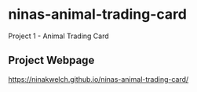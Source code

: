 # ninas-animal-trading-card
Project 1 - Animal Trading Card

## Project Webpage
https://ninakwelch.github.io/ninas-animal-trading-card/
